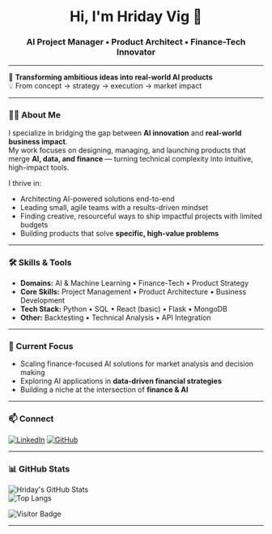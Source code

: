 <!-- Profile README for hriday29 -->

<h1 align="center">Hi, I'm Hriday Vig 👋</h1>
<h3 align="center">AI Project Manager • Product Architect • Finance-Tech Innovator</h3>

---

🚀 **Transforming ambitious ideas into real-world AI products**  
💡 From concept → strategy → execution → market impact

---

### 👨‍💻 About Me

I specialize in bridging the gap between **AI innovation** and **real-world business impact**.  
My work focuses on designing, managing, and launching products that merge **AI, data, and finance** — turning technical complexity into intuitive, high-impact tools.

I thrive in:
- Architecting AI-powered solutions end-to-end
- Leading small, agile teams with a results-driven mindset
- Finding creative, resourceful ways to ship impactful projects with limited budgets
- Building products that solve **specific, high-value problems**

---

### 🛠️ Skills & Tools

- **Domains:** AI & Machine Learning • Finance-Tech • Product Strategy
- **Core Skills:** Project Management • Product Architecture • Business Development
- **Tech Stack:** Python • SQL • React (basic) • Flask • MongoDB
- **Other:** Backtesting • Technical Analysis • API Integration

---

### 🔭 Current Focus

- Scaling finance-focused AI solutions for market analysis and decision making
- Exploring AI applications in **data-driven financial strategies**
- Building a niche at the intersection of **finance & AI**

---

### 📫 Connect

[![LinkedIn](https://img.shields.io/badge/-LinkedIn-blue?logo=linkedin&style=flat-square)](https://www.linkedin.com/in/hridayvig)
[![GitHub](https://img.shields.io/badge/-GitHub-black?logo=github&style=flat-square)](https://github.com/hriday29)

---

### 📊 GitHub Stats

![Hriday's GitHub Stats](https://github-readme-stats.vercel.app/api?username=hriday29&show_icons=true&theme=radical)  
![Top Langs](https://github-readme-stats.vercel.app/api/top-langs/?username=hriday29&layout=compact&theme=radical)

![Visitor Badge](https://visitor-badge.laobi.icu/badge?page_id=hriday29.hriday29)

---

<!-- Always building. Always learning. -->
